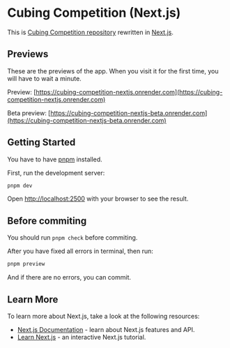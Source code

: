 # Cubing Competition (Next.js)

This is [Cubing Competition repository](https://github.com/Cro-Cube-Comp/Cubing-competition) rewritten in [Next.js](https://nextjs.org/).

## Previews

These are the previews of the app. When you visit it for the first time, you will have to wait a minute.

Preview: [https://cubing-competition-nextjs.onrender.com](https://cubing-competition-nextjs.onrender.com)

Beta preview: [https://cubing-competition-nextjs-beta.onrender.com](https://cubing-competition-nextjs-beta.onrender.com)

## Getting Started

You have to have [pnpm](https://pnpm.io/) installed.

First, run the development server:

```bash
pnpm dev
```

Open [http://localhost:2500](http://localhost:2500) with your browser to see the result.

## Before commiting

You should run `pnpm check` before commiting.

After you have fixed all errors in terminal, then run:

```bash
pnpm preview
```

And if there are no errors, you can commit.

## Learn More

To learn more about Next.js, take a look at the following resources:

-   [Next.js Documentation](https://nextjs.org/docs) - learn about Next.js features and API.
-   [Learn Next.js](https://nextjs.org/learn) - an interactive Next.js tutorial.
